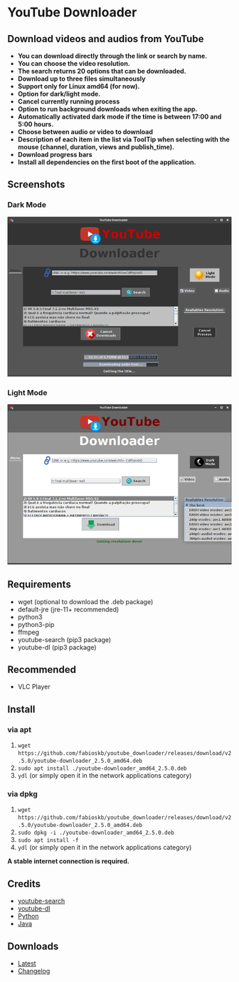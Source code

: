 # YouTube Downloader

## Download videos and audios from YouTube

* **You can download directly through the link or search by name.**
* **You can choose the video resolution.**
* **The search returns 20 options that can be downloaded.**
* **Download up to three files simultaneously**
* **Support only for Linux amd64 (for now).**
* **Option for dark/light mode.**
* **Cancel currently running process**
* **Option to run background downloads when exiting the app.**
* **Automatically activated dark mode if the time is between 17:00 and 5:00 hours.**
* **Choose between audio or video to download**
* **Description of each item in the list via ToolTip when selecting with the mouse (channel, duration, views and publish_time).**
* **Download progress bars**
* **Install all dependencies on the first boot of the application.**

## Screenshots

### Dark Mode

![ydlNightMode](./screenshots/youtube_downloader_night_mode.png "Night Mode YouTube Downloader")

### Light Mode

![ydl](./screenshots/youtube_downloader.png "Default YouTube Downloader")

## Requirements

* wget (optional to download the .deb package)
* default-jre (jre-11+ recommended)
* python3
* python3-pip
* ffmpeg
* youtube-search (pip3 package)
* youtube-dl (pip3 package)

## Recommended

* VLC Player

## Install

### via apt

1. `wget https://github.com/fabioskb/youtube_downloader/releases/download/v2.5.0/youtube-downloader_2.5.0_amd64.deb`
2. `sudo apt install ./youtube-downloader_amd64_2.5.0.deb`
3. `ydl` (or simply open it in the network applications category)

### via dpkg

1. `wget https://github.com/fabioskb/youtube_downloader/releases/download/v2.5.0/youtube-downloader_2.5.0_amd64.deb`
2. `sudo dpkg -i ./youtube-downloader_amd64_2.5.0.deb`
3. `sudo apt install -f`
4. `ydl` (or simply open it in the network applications category)

**A stable internet connection is required.**

## Credits

* [youtube-search](https://pypi.org/project/youtube-search/ "Python function for searching for youtube videos to avoid using their heavily rate-limited API")
* [youtube-dl](https://pypi.org/project/youtube_dl/ "Command-line program to download videos from YouTube.com and other video sites")
* [Python](https://www.python.org/ "Python site")
* [Java](https://www.java.com "Java site")

## Downloads

* [Latest](https://github.com/fabioskb/youtube_downloader/releases/tag/v2.5.0)
* [Changelog](https://github.com/fabioskb/changes/blob/main/youdl.md)
